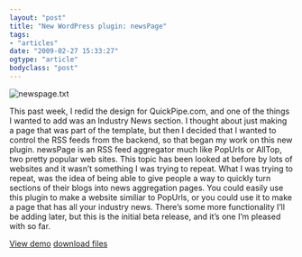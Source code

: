 ```yaml
---
layout: "post"
title: "New WordPress plugin: newsPage"
tags: 
- "articles"
date: "2009-02-27 15:33:27"
ogtype: "article"
bodyclass: "post"
---
```


![newspage.txt](http://www.rogerstringer.com/thumbs/newspage.png)

This past week, I redid the design for QuickPipe.com, and one of the things I wanted to add was an Industry News section. I thought about just making a page that was part of the template, but then I decided that I wanted to control the RSS feeds from the backend, so that began my work on this new plugin. newsPage is an RSS feed aggregator much like PopUrls or AllTop, two pretty popular web sites. This topic has been looked at before by lots of websites and it wasn’t something I was trying to repeat. What I was trying to repeat, was the idea of being able to give people a way to quickly turn sections of their blogs into news aggregation pages. You could easily use this plugin to make a website similiar to PopUrls, or you could use it to make a page that has all your industry news. There’s some more functionality I’ll be adding later, but this is the initial beta release, and it’s one I’m pleased with so far.

[View demo](http://www.quickpipe.com/news) [download files](http://wordpress.org/extend/plugins/newspage/)